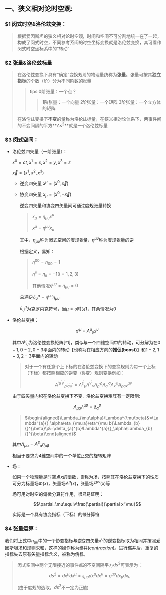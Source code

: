 ## 一、狭义相对论时空观:
### $1 闵式时空&洛伦兹变换：
>	根据爱因斯坦的狭义相对论时空观，时间和空间不可分割地统一在了一起，构成了闵式时空，不同参考系间的时空坐标变换就是洛伦兹变换，其可看作闵式时空坐标系中的“转动”

### $2 张量&洛伦兹标量

> 	在洛伦兹变换下具有“确定”变换规则的物理量统称为**张量**。张量可按其**独立指标**的个数（阶）分为不同阶数的张量
>
> 	> tips:0阶张量：一个点？
> 	>
> 	> > 1阶张量：一个向量
> 	> > 2阶张量：一个矩阵
> 	> > 3阶张量：一个立方体的矩阵
>
> 	在洛伦兹变换下**不变**的量称为洛伦兹标量，在狭义相对论体系下，两事件间的不变间隔的平方**$\Delta s^2$**就是一个洛伦兹标量

### $3 闵式空间：

+ 洛伦兹四矢量（一阶张量）：

  $x^0=ct,x^1=x,x^2=y,x^3=z$

  $\vec x=(x^1,x^2,x^3)$

  + 逆变四矢量  $x^\mu=(x^0,\vec x)$

  + 协变四矢量 $x_\mu=(x^0,-\vec x)$

    逆变四矢量和协变四矢量间可通过度规张量转换

    > $x_\mu=\eta_{\mu\upsilon}x^\upsilon$
    >
    > $x^\mu=\eta^{\mu\upsilon}x_\upsilon$
    
    其中，$\eta_{\mu\upsilon}$称为闵式空间的度规张量，$\eta^{\mu\upsilon}$称为度规张量的逆
    
    根据定义，易知：
    
    >$\eta^{00}=\eta_{00}=1$
    >
    >$\eta^{ii}=\eta_{ii}=-1(i=1,2,3)$
    >
    >其他情况$\eta^{\mu\upsilon}=\eta_{\mu\upsilon}=0$
    
    且满足$\delta^\mu_\upsilon=\eta^{\mu\upsilon}\eta_{\mu\upsilon}$
    
    $\delta^\mu_\upsilon$为克罗内克符号，当$\mu=\upsilon$时为1，其余情况为0
  
+ 洛伦兹变换：

  $$x'^\mu=\Lambda^\mu{}_{\upsilon}x^\upsilon$$

  其中$\Lambda^\mu{}_{\upsilon}$为洛伦兹变换矩阵[^1]，类似与一个四维空间中的转动，可分解为在$0-1,0-2,0-3$平面内的转动【也称为在相应方向的**推促(boost)**】和$1-2,1-3,2-3$平面内的转动

  > 对于一个有任意个上下标的在洛伦兹变换下的变换规则为每一个上标（下标）都按照相应的逆变（协变）规则变换例如：
  >
  > $$A^{\prime\mu^{\prime}\nu^{\prime}}{}_{\rho^{\prime}\sigma^{\prime}\kappa^{\prime}}=\Lambda^{\mu^{\prime}}{}_{\mu}\Lambda^{\nu^{\prime}}{}_{\nu}\Lambda_{\rho^{\prime}}^{\rho}\Lambda_{\sigma^{\prime}}^{\sigma}\Lambda_{\kappa^{\prime}}^{\kappa}A_{\rho\sigma\kappa}^{\mu\nu}$$
  
  由于四矢量内积在洛伦兹变换下不变，洛伦兹变换矩阵有一定限制:
  
  ```math
  \Lambda_{\mu\alpha}\Lambda^{\mu\beta}=\delta_{\alpha}^{\beta}
  ```
  
  >$\begin{aligned}\Lambda_{\mu\alpha}\Lambda^{\mu\beta}&=\Lambda^{a}{}_\alpha\eta_{\mu a}\eta^{\mu b}\Lambda_{b}{}^{\beta}\\&=\delta_{a}^{b}\Lambda^{a}{}_\alpha\Lambda_{b}{}^{\beta}\end{aligned}$
  
  其中$\Lambda_{\mu\alpha}=\Lambda^\beta{}_\alpha \eta_{\mu\beta}$
  
  相当于要求为4维空间中的一个单位正交的旋转矩阵
  
+ 场：

  如果一个物理量是时空点$x$的函数，则称为场，按照其在洛伦兹变换下的性质可分为标量场$\Phi(x)$，矢量场$A^\mu(x)$，张量场$F^{\mu\nu}(x)$等

  场可用对时空的偏微分算符作用，很容易证明：

  ```math
  \partial_\mu\equiv\frac{\partial}{\partial x^\mu}
  ```

  实际是一个具有协变指标（下标）的微分算符

### $4 张量运算：

我们将上式中$\eta_{\mu\upsilon}$中的一个协变指标与逆变四矢量$x^\upsilon$的逆变指标取为相同并按照爱因斯坦求和规则求和，这样的操作称为缩并$(contraction)$。进行缩并后，重复的指标失去原有矢量指标含义，被称为傀标。

> 闵式空间中两个无限接近的事件点的不变间隔平方$ds^2$可表示为：
>
> $$ds^2=dx^\mu dx^\mu=\eta_{\mu\upsilon}dx^\mu dx^\upsilon=\eta^{\mu\upsilon}dx_\mu dx_\upsilon$$
>
> (由于度规的选取，$ds^2$不一定为正值)